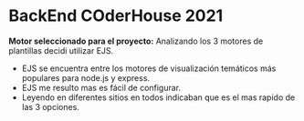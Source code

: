 #  BackEnd COderHouse 2021

**Motor seleccionado para el proyecto:**
Analizando los 3 motores de plantillas decidi utilizar EJS.

- EJS se encuentra entre los motores de visualización temáticos más populares para node.js y express.
- EJS me resulto mas es fácil de configurar.
- Leyendo en diferentes sitios en todos indicaban que es el mas rapido de las 3 opciones.

